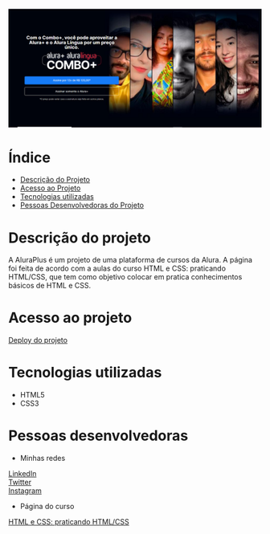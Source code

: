 <h1 align="center"></h1>

![Página inicial do projeto](assets/imgs/printFinal.png)

# Índice 

* [Descrição do Projeto](#descrição-do-projeto)
* [Acesso ao Projeto](#acesso-ao-projeto)
* [Tecnologias utilizadas](#tecnologias-utilizadas)
* [Pessoas Desenvolvedoras do Projeto](#pessoas-desenvolvedoras)

# Descrição do projeto 

A AluraPlus é um projeto de uma plataforma de cursos da Alura. A página foi feita de acordo com a aulas
do curso HTML e CSS: praticando HTML/CSS, que tem como objetivo colocar em pratica conhecimentos básicos de
HTML e CSS.


# Acesso ao projeto 

[Deploy do projeto](https://alura-plus-gilt-mu.vercel.app/)


# Tecnologias utilizadas

 * HTML5
 * CSS3

# Pessoas desenvolvedoras 

 * Minhas redes 

 [LinkedIn](https://www.linkedin.com/in/marioanthony/)<br>
 [Twitter](https://twitter.com/AnthonycomY)<br>
 [Instagram](https://www.instagram.com/mario_apr/)<br>

 * Página do curso 

[HTML e CSS: praticando HTML/CSS](https://cursos.alura.com.br/course/html-css-praticando-html-css)